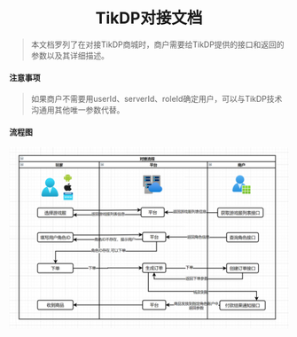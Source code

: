 <center><h1>TikDP对接文档</h1></center>

> 本文档罗列了在对接TikDP商城时，商户需要给TikDP提供的接口和返回的参数以及其详细描述。

<h4>注意事项 </h4>

> 如果商户不需要用userId、serverId、roleId确定用户，可以与TikDP技术沟通用其他唯一参数代替。

<h4>流程图</h4>

![](https://github.com/raffles-tikdp/tikdp-openapi/blob/main/game/images/game%20join.png?raw=true)
